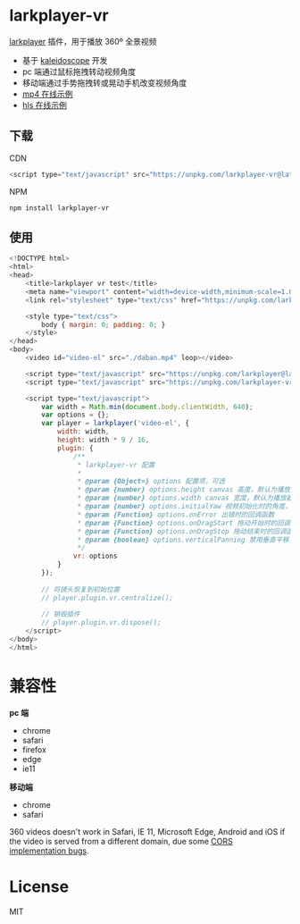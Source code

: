 # larkplayer-vr

[larkplayer](https://github.com/dblate/larkplayer) 插件，用于播放 360º 全景视频

* 基于 [kaleidoscope](https://github.com/thiagopnts/kaleidoscope) 开发
* pc 端通过鼠标拖拽转动视频角度
* 移动端通过手势拖拽转或晃动手机改变视频角度
* [mp4 在线示例](https://dblate.github.io/larkplayer-vr/examples/mp4)
* [hls 在线示例](https://dblate.github.io/larkplayer-vr/examples/hls)

## 下载

CDN

```javascript
<script type="text/javascript" src="https://unpkg.com/larkplayer-vr@latest/dist/larkplayer-vr.js"></script>
```

NPM

```shell
npm install larkplayer-vr
```

## 使用

```javascript
<!DOCTYPE html>
<html>
<head>
    <title>larkplayer vr test</title>
    <meta name="viewport" content="width=device-width,minimum-scale=1.0,maximum-scale=1.0,initial-scale=1.0,user-scalable=no">
    <link rel="stylesheet" type="text/css" href="https://unpkg.com/larkplayer@latest/dist/larkplayer.css">

    <style type="text/css">
        body { margin: 0; padding: 0; }
    </style>
</head>
<body>
    <video id="video-el" src="./daban.mp4" loop></video>

    <script type="text/javascript" src="https://unpkg.com/larkplayer@latest/dist/larkplayer.js"></script>
    <script type="text/javascript" src="https://unpkg.com/larkplayer-vr@latest/dist/larkplayer-vr.js"></script>

    <script type="text/javascript">
        var width = Math.min(document.body.clientWidth, 640);
        var options = {};
        var player = larkplayer('video-el', {
            width: width,
            height: width * 9 / 16,
            plugin: {
                /**
                 * larkplayer-vr 配置
                 *
                 * @param {Object=} options 配置项，可选
                 * @param {number} options.height canvas 高度，默认为播放器高度 
                 * @param {number} options.width canvas 宽度，默认为播放器宽度
                 * @param {number} options.initialYaw 视频初始化时的角度，比如 45, 90, 180
                 * @param {Function} options.onError 出错时的回调函数
                 * @param {Function} options.onDragStart 拖动开始时的回调函数
                 * @param {Function} options.onDragStop 拖动结束时的回调函数
                 * @param {boolean} options.verticalPanning 禁用垂直平移，默认 false
                 */
                vr: options
            }
        });
        
        // 将镜头恢复到初始位置
        // player.plugin.vr.centralize();
        
        // 销毁插件
        // player.plugin.vr.dispose();
    </script>
</body>
</html>
```

# 兼容性

__pc 端__

* chrome
* safari
* firefox
* edge
* ie11

__移动端__

* chrome
* safari

360 videos doesn't work in Safari, IE 11, Microsoft Edge, Android and iOS if the video is served from a different domain, due some [CORS implementation bugs](https://bugs.webkit.org/show_bug.cgi?id=135379).

# License

MIT

